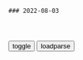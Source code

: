 ```tip
### 2022-08-03
```

<table id="tbc" style="white-space:pre-wrap">
</table>
<button onclick="toggleb()">toggle</button>
<button onclick="loadparse()">loadparse</button>
<br>
<!-- 🌸<br>🍅-　-🍑<hr>🍀 -->
<pre>
<textarea rows="30" cols="100" style="display: none" id="tar">

实拍｜惊艳！郑州上空频现“丁达尔现象”
https://mbd.baidu.com/newspage/data/videolanding?nid=sv_11811579747468499310&sourceFrom=pc_feedlist

<font size="1" style="color:#DCDCDC">2022-08-04</font>

速看动漫《阿修罗》#星知计划#
https://mbd.baidu.com/newspage/data/videolanding?nid=sv_14130278921505792107&sourceFrom=pc_feedlist

<font size="1" style="color:#DCDCDC">2022-08-04</font>

1945年，麦克阿瑟阅读一封信件时发现不对：日本怎么有两个天皇？|日本天皇|裕仁天皇|人间宣言_网易订阅
https://www.163.com/dy/article/HBP02S2T0553EMEY.html

按照这个叫熊泽宽道的人的说辞，他是南朝后龟山天皇的第18代子孙，而东京皇宫里的裕仁天皇是北朝天皇的后裔，是一个篡逆之辈。

<font size="1" style="color:#DCDCDC">2022-08-04</font>

用TiddlyWiki替代Notion和EverNote作为个人知识管理系统 - 知乎
https://zhuanlan.zhihu.com/p/140473235

<font size="1" style="color:#DCDCDC">2022-08-04</font>

如何读取 Slack 数据导出 | Slack
https://slack.com/intl/zh-cn/help/articles/220556107-%E5%A6%82%E4%BD%95%E8%AF%BB%E5%8F%96-Slack-%E6%95%B0%E6%8D%AE%E5%AF%BC%E5%87%BA

<font size="1" style="color:#DCDCDC">2022-08-04</font>

Notion系列教程-网络剪贴（Notion Web Clipper explained...）_哔哩哔哩_bilibili
https://www.bilibili.com/video/av201975585/

<font size="1" style="color:#DCDCDC">2022-08-04</font>

Evernote（印象笔记） + Notion 结合使用，效率翻倍_哔哩哔哩_bilibili
https://www.bilibili.com/video/av244340738/

<font size="1" style="color:#DCDCDC">2022-08-04</font>

xjp这样指导科学战“y”
https://baijiahao.baidu.com/s?id=1660200765685718546&wfr=spider&for=pc

<font size="1" style="color:#DCDCDC">2022-08-04</font>

这21个故事，记叙xjp总s记同人m在一起的生动细节……--时政--人m网
http://politics.people.com.cn/n1/2022/0201/c1001-32344571.html

<font size="1" style="color:#DCDCDC">2022-08-04</font>

只顾一己私利的z治秀终将徒劳（钟声）
https://baijiahao.baidu.com/s?id=1740178248000238008

<font size="1" style="color:#DCDCDC">2022-08-04</font>

马化腾：“为什么你们不在乎QQ等级了？”
https://mbd.baidu.com/newspage/data/landingsuper?context=%7B%22nid%22%3A%22news_9530935705700810741%22%7D&n_type=-1&p_from=-1

<font size="1" style="color:#DCDCDC">2022-08-04</font>

马首瞻
https://author.baidu.com/home?from=bjh_article&app_id=1645835682782641

<font size="1" style="color:#DCDCDC">2022-08-03</font>

征辽响：大明王朝的温柔一刀，割断了帝国的“韭菜根”
https://baijiahao.baidu.com/s?id=1739233185029693230

明朝，是唯一由农民打下的江山，却是对农民下手最狠的王朝。

<font size="1" style="color:#DCDCDC">2022-08-03</font>

汉武大帝“大”在哪？一个掏空了穷人腰包的暴君
https://baijiahao.baidu.com/s?id=1739147720853048807

<font size="1" style="color:#DCDCDC">2022-08-03</font>

宋高宗的经济头脑，如何从百姓的牙缝里抠钱？
https://baijiahao.baidu.com/s?id=1737703934451918609

<font size="1" style="color:#DCDCDC">2022-08-03</font>

帝国最牛“二代”，亲手灭了自己的极品家族
https://mbd.baidu.com/newspage/data/landingsuper?context=%7B%22nid%22%3A%22news_9397635202358605359%22%7D&n_type=-1&p_from=-1

我们翻开汉史来看，除了封狼居胥、燕然勒石、犯我强汉虽远必诛这些振聋发聩的故事，很大一部分是士大夫、外戚、宦官代表的上层社会在夜夜笙箫，以及下层社会举步维艰的血泪史。

<font size="1" style="color:#DCDCDC">2022-08-03</font>

帝国不允许这种牛人存在，所以，他死在32岁那年
https://baijiahao.baidu.com/s?id=1734991086451675692

<font size="1" style="color:#DCDCDC">2022-08-03</font>

西游降魔篇：黄渤说起威风往事，怎料唐僧一直抬杠，黄渤快崩溃了
https://mbd.baidu.com/newspage/data/videolanding?nid=sv_8171099487937018341&sourceFrom=pc_feedlist

我就是手起刀落手起刀落手起刀落，一眼都没眨过。
　那么长时间不眨眼睛，眼睛会不会干？
你听不懂我说这话的重点吗？我是在讲眼睛会不会干的事情吗？

<font size="1" style="color:#DCDCDC">2022-08-03</font>

如何判断另一个人是恐婚还是不够爱？
https://mbd.baidu.com/newspage/data/videolanding?nid=sv_8334421067170200647&sourceFrom=rec

<font size="1" style="color:#DCDCDC">2022-08-03</font>

女孩拥有特殊能力，写字不用笔全靠意念！但是付出的代价太大了
https://mbd.baidu.com/newspage/data/videolanding?nid=sv_16386238906545592679&sourceFrom=pc_feedlist

一个不能走，一个不停，他们看起来就像两个不会有任何交集的平行线。

<font size="1" style="color:#DCDCDC">2022-08-03</font>

男子徒手给野狼洗澡，不料野狼发难，一口咬住男子的手
https://mbd.baidu.com/newspage/data/videolanding?nid=sv_16376008977494855555&sourceFrom=rec

<font size="1" style="color:#DCDCDC">2022-08-03</font>

木乃伊：秦始皇一死，所有的兵马俑也会跟着消失，场面震撼！
https://mbd.baidu.com/newspage/data/videolanding?nid=sv_14048584945487552923&sourceFrom=rec

去地府当你的皇帝吧。

皇帝死了，哦！

<font size="1" style="color:#DCDCDC">2022-08-03</font>

</textarea>
</pre>
<!-- 🍀<br>🍑-　-🍅<hr>🌸 -->

```note
```

<link
  rel="stylesheet"
  href="https://cdn.jsdelivr.net/npm/@fancyapps/ui/dist/fancybox.css"
/>
<script src="https://cdn.jsdelivr.net/npm/@fancyapps/ui@4.0/dist/fancybox.umd.js"></script>

<script type="text/javascript">

var __urlRegex = /(\b(https?|ftp|file):\/\/[-A-Z0-9+&@#\/%?=~_|!:,.;]*[-A-Z0-9+&@#\/%=~_|])/ig;
var __imgRegex = /\.(?:jpe?g|gif|png|webp)$/i;

loadparse();

function parseURL($string){

    var exp = __urlRegex;
    return $string.replace(exp,function(match){
            __imgRegex.lastIndex=0;
            if(__imgRegex.test(match)){
                return '<a data-fancybox="gallery" href="' + match.replace("/p=700", "")
                 + '"><img src="' + match.replace("/p=700", "/p=160x200")+'" width="64"></a>';
            }
            else{
                return '<a href="' + match + '" target="_blank">' + match + '</a>';
            }
        }
    );
}

function loadparse() {
  tbc.innerHTML = parseURL(tar.value);
}

function toggleb() {
  var x = document.getElementById("tar");
  if (x.style.display === "none") {
    x.style.display = "";
  } else {
    x.style.display = "none";
  }
}

</script>

